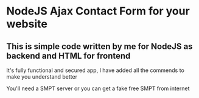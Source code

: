 # NodeJS Ajax Contact Form for your website

## This is simple code written by me for NodeJS as backend and HTML for frontend
It's fully functional and secured app, 
I have added all the commends to make you understand better

You'll need a SMPT server or you can get a fake free SMPT from internet
